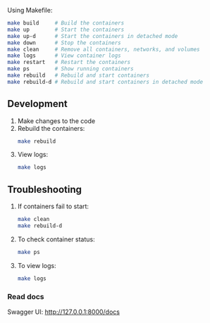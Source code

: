 
Using Makefile:
```bash
make build     # Build the containers
make up        # Start the containers
make up-d      # Start the containers in detached mode
make down      # Stop the containers
make clean     # Remove all containers, networks, and volumes
make logs      # View container logs
make restart   # Restart the containers
make ps        # Show running containers
make rebuild   # Rebuild and start containers
make rebuild-d # Rebuild and start containers in detached mode
```

## Development

1. Make changes to the code
2. Rebuild the containers:
   ```bash
   make rebuild
   ```
3. View logs:
   ```bash
   make logs
   ```

## Troubleshooting

1. If containers fail to start:
   ```bash
   make clean
   make rebuild-d
   ```

2. To check container status:
   ```bash
   make ps
   ```

3. To view logs:
   ```bash
   make logs
   ```

### Read docs

Swagger UI: http://127.0.0.1:8000/docs